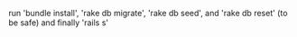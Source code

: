 run 'bundle install', 'rake db migrate', 'rake db seed', and 'rake db reset' (to be safe) and finally 'rails s'
